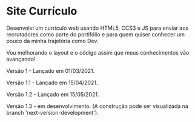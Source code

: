 # Site Currículo

Desenvolvi um currículo web usando HTML5, CCS3 e JS para enviar aos recrutadores como parte do portifólio e para quem quiser conhecer um pouco da minha trajetória como Dev.

Vou melhorando o layout e o código assim que meus conhecimentos vão avançando!

Versão 1 - Lançado em 01/03/2021.

Versão 1.1 - Lançado em 15/04/2021.

Versão 1.2 - Lançado em 15/05/2021.

Versão 1.3 - em desenvolvimento. (A construção pode ser visualizada na branch 'next-version-development').
